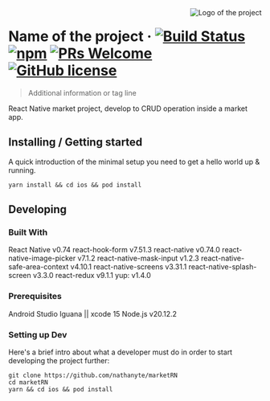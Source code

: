 <img src="./images/logo.sample.png" alt="Logo of the project" align="right">

# Name of the project &middot; [![Build Status](https://img.shields.io/travis/npm/npm/latest.svg?style=flat-square)](https://travis-ci.org/npm/npm) [![npm](https://img.shields.io/npm/v/npm.svg?style=flat-square)](https://www.npmjs.com/package/npm) [![PRs Welcome](https://img.shields.io/badge/PRs-welcome-brightgreen.svg?style=flat-square)](http://makeapullrequest.com) [![GitHub license](https://img.shields.io/badge/license-MIT-blue.svg?style=flat-square)](https://github.com/your/your-project/blob/master/LICENSE)
> Additional information or tag line

React Native market project, develop to CRUD operation inside a market app.

## Installing / Getting started

A quick introduction of the minimal setup you need to get a hello world up &
running.

```shell
yarn install && cd ios && pod install
```


## Developing

### Built With
React Native v0.74
react-hook-form v7.51.3
react-native v0.74.0
react-native-image-picker v7.1.2
react-native-mask-input v1.2.3
react-native-safe-area-context v4.10.1
react-native-screens v3.31.1
react-native-splash-screen v3.3.0
react-redux v9.1.1
yup: v1.4.0

### Prerequisites
Android Studio Iguana || xcode 15
Node.js v20.12.2


### Setting up Dev

Here's a brief intro about what a developer must do in order to start developing
the project further:

```shell
git clone https://github.com/nathanyte/marketRN
cd marketRN
yarn && cd ios && pod install
```
